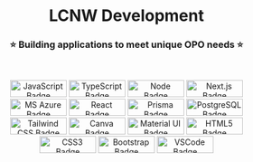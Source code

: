 <div align="center">

# LCNW Development

### ⭐ Building applications to meet unique OPO needs ⭐

<br />

</div>

<div align="center">
  <p>
    <img alt="JavaScript Badge" src="https://img.shields.io/badge/javascript%20-%23F7DF1E.svg?&style=for-the-badge&logo=javascript&logoColor=black" height=30 width=100 />
    <img alt="TypeScript Badge" src="https://img.shields.io/badge/TypeScript-007ACC?style=for-the-badge&logo=typescript&logoColor=white" height=30 width=100 />
    <img alt="Node Badge" src="https://img.shields.io/badge/Node.js-339933?style=for-the-badge&logo=nodedotjs&logoColor=white" height=30 width=100 />
    <img alt="Next.js Badge" src="https://img.shields.io/badge/next.js-000000?style=for-the-badge&logo=nextdotjs&logoColor=white" height=30 width=100 />
    <img alt="MS Azure Badge" src="https://img.shields.io/badge/Microsoft_Azure-0089D6?style=for-the-badge&logo=microsoft-azure&logoColor=white" height=30 width=100 />
    <img alt="React Badge" src="https://img.shields.io/badge/react%20-%2361DAFB.svg?&style=for-the-badge&logo=react&logoColor=black" height=30 width=100 />
    <img alt="Prisma Badge" src="https://img.shields.io/badge/Prisma-3982CE?style=for-the-badge&logo=Prisma&logoColor=white" height=30 width=100 />
    <img alt="PostgreSQL Badge" src="https://img.shields.io/badge/PostgreSQL-316192?style=for-the-badge&logo=postgresql&logoColor=white" height=30 width=100 />
    <img alt="Tailwind CSS Badge" src="https://img.shields.io/badge/Tailwind_CSS-38B2AC?style=for-the-badge&logo=tailwind-css&logoColor=white" height=30 width=100 />
    <img alt="Canva Badge" src="https://img.shields.io/badge/Canva-%2300C4CC.svg?&style=for-the-badge&logo=Canva&logoColor=white" height=30 width=100 />
    <img alt="Material UI Badge" src="https://img.shields.io/badge/materialui-%230081CB.svg?&style=for-the-badge&logo=material-ui&logoColor=white" height=30 width=100 />
    <img alt="HTML5 Badge" src="https://img.shields.io/badge/html5%20-%23E34F26.svg?&style=for-the-badge&logo=html5&logoColor=white" height=30 width=100 />
    <img alt="CSS3 Badge" src="https://img.shields.io/badge/css3%20-%235151e7.svg?&style=for-the-badge&logo=css3&logoColor=white" height=30 width=100 />
    <img alt="Bootstrap Badge" src="https://img.shields.io/badge/bootstrap-%23563D7C.svg?&style=for-the-badge&logo=bootstrap&logoColor=white" height=30 width=100 />
    <img alt="VSCode Badge" src="https://img.shields.io/badge/VSCode-0078D4?style=for-the-badge&logo=visual%20studio%20code&logoColor=white" height=30 width=100 />
  </p>
</div>

